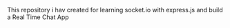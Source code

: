 This repository i hav created for learning socket.io with express.js and build a Real Time Chat App
